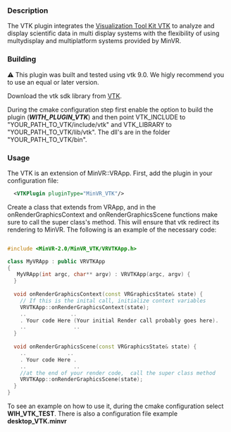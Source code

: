 ### Description
The VTK plugin integrates the  [Visualization Tool Kit VTK](https://www.vtk.org/) to analyze and display scientific data in multi display systems with the flexibility of using multydisplay and multiplatform systems provided by MinVR.


### Building

:warning: This plugin was built and tested using vtk 9.0. We higly recommend you to use an equal or later version.

Download the vtk sdk library from [VTK](https://vtk.org/download/). 
 
During the cmake configuration step first enable the option to build the plugin (***WITH_PLUGIN_VTK***) and then point VTK_INCLUDE to "YOUR_PATH_TO_VTK/include/vtk" and VTK_LIBRARY to "YOUR_PATH_TO_VTK/lib/vtk". The dll's are in the folder "YOUR_PATH_TO_VTK/bin".

### Usage

The VTK is an extension of MinVR::VRApp. First, add the plugin in your configuration file:

```xml
  <VTKPlugin pluginType="MinVR_VTK"/>
```

Create a class that extends from VRApp, and in the onRenderGraphicsContext and onRenderGraphicsScene functions make sure to call the super class's method. This will ensure that vtk redirect its rendering to MinVR.
The following is an example of the necessary code:

```c++ 

#include <MinVR-2.0/MinVR_VTK/VRVTKApp.h>

class MyVRApp : public VRVTKApp 
{
   MyVRApp(int argc, char** argv) : VRVTKApp(argc, argv) {
  }
  
  void onRenderGraphicsContext(const VRGraphicsState& state) {
    // If this is the inital call, initialize context variables
    VRVTKApp::onRenderGraphicsContext(state);
    ..              ..
    . Your code Here (Your initial Render call probably goes here).
    ..               ..
  }
  
  void onRenderGraphicsScene(const VRGraphicsState& state) {
    ..             ..
    . Your code Here .
    ..               ..
    //at the end of your render code,  call the super class method
    VRVTKApp::onRenderGraphicsScene(state);
  }
}
```
To see an example on how to use it, during the cmake configuration select **WIH_VTK_TEST**. There is also a configuration file example **desktop_VTK.minvr**

